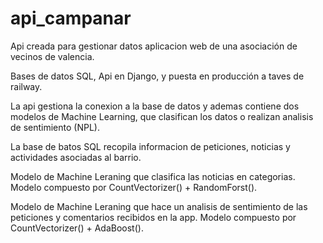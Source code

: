 # api_campanar

Api creada para gestionar datos aplicacion web de una asociación de vecinos de valencia.

Bases de datos SQL, Api en Django, y puesta en producción a taves de railway.

La api gestiona la conexion a la base de datos y ademas contiene dos modelos de Machine Learning, que clasifican los datos o realizan analisis de sentimiento (NPL).

La base de batos SQL recopila informacion de peticiones, noticias y actividades asociadas al barrio.

Modelo de Machine Leraning que clasifica las noticias en categorias. Modelo compuesto por CountVectorizer() + RandomForst().

Modelo de Machine Leraning que hace un analisis de sentimiento de las peticiones y comentarios recibidos en la app. Modelo compuesto por CountVectorizer() + AdaBoost().